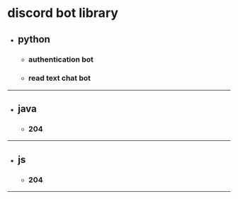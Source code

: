 # discord bot library
* ## python  
  * ### authentication bot
  * ### read text chat bot

***
* ## java
  * ### 204
***
* ## js
  * ### 204
***
